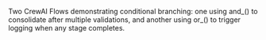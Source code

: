 Two CrewAI Flows demonstrating conditional branching: one using and_() to consolidate after multiple validations, and another using or_() to trigger logging when any stage completes.